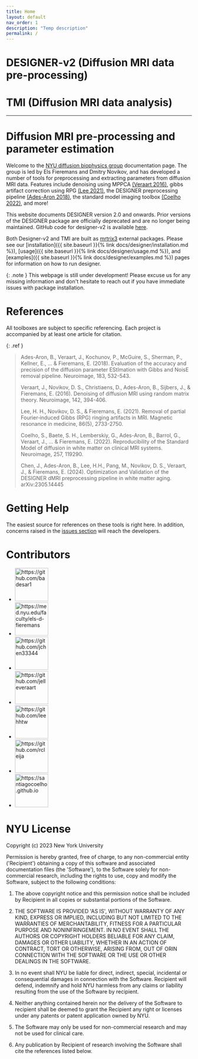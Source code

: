 ```yaml
---
title: Home
layout: default
nav_order: 1
description: "Temp description"
permalink: /
---
```


# DESIGNER-v2 (Diffusion MRI data pre-processing)
# TMI (Diffusion MRI data analysis)
---

# Diffusion MRI pre-processing and parameter estimation

Welcome to the [NYU diffusion biophysics group](https://diffusion-mri.com) documentation page. The group is led by Els Fieremans and Dmitry Novikov, and has developed a number of tools for preprocessing and extracting parameters from diffusion MRI data. Features include denoising using MPPCA [(Veraart 2016)](https://www.sciencedirect.com/science/article/pii/S1053811916303949?via%3Dihub), gibbs artifact correction using RPG [(Lee 2021)](https://onlinelibrary.wiley.com/doi/10.1002/mrm.28830), the DESIGNER preprocessing pipeline [(Ades-Aron 2018)](https://www.sciencedirect.com/science/article/pii/S1053811918306827?via%3Dihub), the standard model imaging toolbox [(Coelho 2022)](https://www.sciencedirect.com/science/article/pii/S1053811922004104), and more!

This website documents DESIGNER version 2.0 and onwards. Prior versions of the DESIGNER package are officially deprecated and are no longer being maintained. GitHub code for designer-v2 is available [here](https://github.com/NYU-DiffusionMRI/DESIGNER-v2).

Both Designer-v2 and TMI are built as [mrtrix3](https://www.mrtrix.org) external packages. Please see our [installation]({{ site.baseurl }}{% link docs/designer/installation.md %}), [usage]({{ site.baseurl }}{% link docs/designer/usage.md %}), and [examples]({{ site.baseurl }}{% link docs/designer/examples.md %}) pages for information on how to run designer.

{: .note }
This webpage is still under development! Please excuse us for any missing information and don't hesitate to reach out if you have immediate issues with package installation.


# References
All toolboxes are subject to specific referencing. Each project is accompanied by at least one article for citation.

{: .ref }

> Ades-Aron, B., Veraart, J., Kochunov, P., McGuire, S., Sherman, P., Kellner, E., ... & Fieremans, E. (2018). Evaluation of the accuracy and precision of the diffusion parameter EStImation with Gibbs and NoisE removal pipeline. Neuroimage, 183, 532-543.
>
> Veraart, J., Novikov, D. S., Christiaens, D., Ades-Aron, B., Sijbers, J., & Fieremans, E. (2016). Denoising of diffusion MRI using random matrix theory. Neuroimage, 142, 394-406.
>
> Lee, H. H., Novikov, D. S., & Fieremans, E. (2021). Removal of partial Fourier‐induced Gibbs (RPG) ringing artifacts in MRI. Magnetic resonance in medicine, 86(5), 2733-2750.
>
> Coelho, S., Baete, S. H., Lemberskiy, G., Ades-Aron, B., Barrol, G., Veraart, J., ... & Fieremans, E. (2022). Reproducibility of the Standard Model of diffusion in white matter on clinical MRI systems. Neuroimage, 257, 119290.
>
> Chen, J.,  Ades-Aron, B., Lee, H.H., Pang, M., Novikov, D. S., Veraart, J., & Fieremans, E. (2024). Optimization and Validation of the DESIGNER dMRI preprocessing pipeline in white matter aging. arXiv:2305.14445


# Getting Help
The easiest source for references on these tools is right here. In addition, concerns raised in the [issues section](https://github.com/NYU-DiffusionMRI/DESIGNER-v2/issues) will reach the developers.


# Contributors
<ul class="list-style-none">
  <li class="d-inline-block mr-1">
     <a href="https://github.com/badesar1"><img src="https://avatars.githubusercontent.com/u/11949335?v=4" width="90" height="90" alt="https://github.com/badesar1"></a>
  </li>
  <li class="d-inline-block mr-1">
     <a href="https://med.nyu.edu/faculty/els-d-fieremans"><img src="https://avatars.githubusercontent.com/u/1108725?v=4" width="90" height="90" alt="https://med.nyu.edu/faculty/els-d-fieremans"></a>
  </li>
  <li class="d-inline-block mr-1">
     <a href="https://github.com/jchen33344"><img src="https://www.diffusion-mri.com/wp-content/uploads/2023/01/Screen-Shot-2023-01-07-at-10.59.32-PM.png" style="height:90px" alt="https://github.com/jchen33344"></a>
  </li>
  <li class="d-inline-block mr-1">
     <a href="https://github.com/jelleveraart"><img src="https://avatars.githubusercontent.com/u/6860257?v=4" width="90" height="90" alt="https://github.com/jelleveraart"></a>
  </li>
  <li class="d-inline-block mr-1">
     <a href="https://github.com/leehhtw"><img src="https://www.diffusion-mri.com/wp-content/uploads/2021/05/Hong-Hsi-Lee.png)" style="height:90px" alt="https://github.com/leehhtw"></a>    
  </li>
  <li class="d-inline-block mr-1">
     <a href="https://github.com/rcleija"><img src="https://avatars.githubusercontent.com/u/44007271?v=4" width="90" height="90" alt="https://github.com/rcleija"></a>
  </li>
  <li class="d-inline-block mr-1">
     <a href="https://santiagocoelho.github.io"><img src="https://avatars.githubusercontent.com/u/54751227?v=4" width="90" height="90" alt="https://santiagocoelho.github.io"></a>
  </li><!--
<li class="d-inline-block mr-1">
     <a href="https://www.linkedin.com/in/gregory-lemberskiy/"><img src="https://avatars.githubusercontent.com/u/1512844?v=4" width="90" height="90" alt="https://www.linkedin.com/in/gregory-lemberskiy/"></a>
  </li>
  <li class="d-inline-block mr-1">
     <a href="https://www.linkedin.com/in/valentinmri/"><img src="https://media.licdn.com/dms/image/C4E03AQFQ9Bs9qvt2Hg/profile-displayphoto-shrink_400_400/0/1644721673667?e=1691625600&v=beta&t=qMzM60JbWuY3VqxWjF6H0K2fbw-cQRncVTfLK654qog" width="90" height="90" alt="https://www.linkedin.com/in/valentinmri/"></a>
  </li>
  <li class="d-inline-block mr-1">
     <a href="https://www.linkedin.com/in/ying-liao-nyu/"><img src="https://media.licdn.com/dms/image/C4E03AQEfT0sPV34ImQ/profile-displayphoto-shrink_400_400/0/1627317717468?e=1691625600&v=beta&t=eqAZqafA7ZusHRkVzBwwkA4r6yAcZMC0lbRhlCmU8Ig" width="90" height="90" alt="https://www.linkedin.com/in/ying-liao-nyu/"></a>
  </li>
  <li class="d-inline-block mr-1">
     <a href="https://github.com/d-novikov"><img src="https://avatars.githubusercontent.com/u/29991818?v=4" width="90" height="90" alt="https://github.com/d-novikov"></a>
  </li>
  <li class="d-inline-block mr-1">
     <a href="https://github.com/aAbdz"><img src="https://avatars.githubusercontent.com/u/29164686?v=4" width="90" height="90" alt="https://github.com/aAbdz"></a>
  </li>-->
</ul>


# NYU License
Copyright (c) 2023 New York University
       
Permission is hereby granted, free of charge, to any non-commercial entity
('Recipient') obtaining a copy of this software and associated
documentation files (the 'Software'), to the Software solely for
non-commercial research, including the rights to use, copy and modify the
Software, subject to the following conditions: 

1. The above copyright notice and this permission notice shall be
included by Recipient in all copies or substantial portions of the
Software. 

2. THE SOFTWARE IS PROVIDED 'AS IS', WITHOUT WARRANTY OF ANY KIND,
EXPRESS OR IMPLIED, INCLUDING BUT NOT LIMITED TO THE WARRANTIES OF
MERCHANTABILITY, FITNESS FOR A PARTICULAR PURPOSE AND NONINFRINGEMENT. IN
NO EVENT SHALL THE AUTHORS OR COPYRIGHT HOLDERS BELIABLE FOR ANY CLAIM,
DAMAGES OR OTHER LIABILITY, WHETHER IN AN ACTION OF CONTRACT, TORT OR
OTHERWISE, ARISING FROM, OUT OF ORIN CONNECTION WITH THE SOFTWARE OR THE
USE OR OTHER DEALINGS IN THE SOFTWARE. 

3. In no event shall NYU be liable for direct, indirect, special,
incidental or consequential damages in connection with the Software.
Recipient will defend, indemnify and hold NYU harmless from any claims or
liability resulting from the use of the Software by recipient. 

4. Neither anything contained herein nor the delivery of the Software to
recipient shall be deemed to grant the Recipient any right or licenses
under any patents or patent application owned by NYU. 

5. The Software may only be used for non-commercial research and may not
be used for clinical care. 

6. Any publication by Recipient of research involving the Software shall
cite the references listed below.
